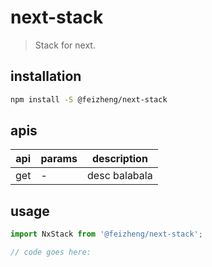 # next-stack
> Stack for next.

## installation
```bash
npm install -S @feizheng/next-stack
```

## apis
| api | params | description   |
|-----|--------|---------------|
| get | -      | desc balabala |

## usage
```js
import NxStack from '@feizheng/next-stack';

// code goes here:
```
